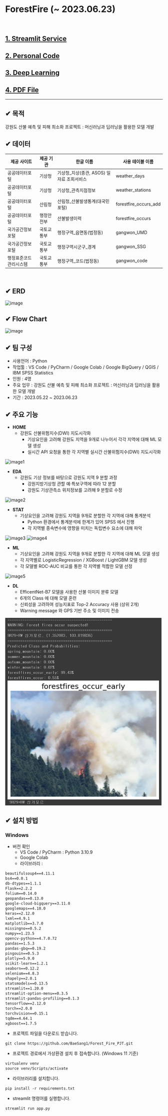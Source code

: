 # ForestFire (~ 2023.06.23)

<br/>

## [1. Streamlit Service](https://forestfirepjt.streamlit.app/  "Streamlit Link")<br/>

## [2. Personal Code](https://github.com/BaeSang1/Forest_Fire_PJT/tree/main/file/code/ "Code Link")<br/>

## [3. Deep Learning](https://github.com/BaeSang1/Forest_Fire_PJT/blob/main/file/code/DL_EfficientNet.ipynb/ "DL Link")<br/>

## [4. PDF File](https://github.com/BaeSang1/Forest_Fire_PJT/blob/main/file/ppt/ForestFire.pdf/ "PDF Link")<br/>

---

## ✔ 목적

강원도 산불 예측 및 피해 최소화 프로젝트 : 머신러닝과 딥러닝을 활용한 모델 개발
<br/>

## ✔ 데이터

| 제공 사이트      | 제공 기관 | 한글 이름                      | 사용 테이블 이름             |
|-------------|-------|----------------------------|-----------------------|
| 공공데이터포털     | 기상청   | 기상청_지상(종관, ASOS) 일자료 조회서비스 | weather_days          |
| 공공데이터포털     | 기상청   | 기상청_관측지점정보                 | weather_stations      |
| 공공데이터포털     | 산림청   | 산림청_산불발생통계(대국민포털)          | forestfire_occurs_add |
| 공공데이터포털     | 행정안전부 | 산불발생이력                     | forestfire_occurs     |
| 국가공간정보포털    | 국토교통부 | 행정구역_읍면동(법정동)              | gangwon_UMD           |
| 국가공간정보포털    | 국토교통부 | 행정구역시군구_경계                 | gangwon_SSG           |
| 행정표준코드관리시스템 | 국토교통부 | 행정구역_코드(법정동)               | gangwon_code          |

<br/>

## ✔ ERD

![image](https://github.com/BaeSang1/Forest_Fire_PJT/tree/main/file/img/ERD.png)
<br/>

## ✔ Flow Chart

![image](https://github.com/BaeSang1/Forest_Fire_PJT/tree/main/file/img/flowchart.png)
<br/>

## ✔ 팀 구성

- 사용언어 : Python
- 작업툴 : VS Code / PyCharm / Google Colab / Google BigQuery / QGIS / IBM SPSS Statistics
- 인원 : 4명
- 주요 업무 : 강원도 산불 예측 및 피해 최소화 프로젝트 : 머신러닝과 딥러닝을 활용한 모델 개발
- 기간 : 2023.05.22 ~ 2023.06.23

## ✔ 주요 기능

- **HOME**
    - 강원도 산불위험지수(DWI) 지도시각화
        - 기상요인을 고려해 강원도 지역을 9개로 나누어서 각각 지역에 대해 ML 모델 생성
        - 실시간 API 요청을 통한 각 지역별 실시간 산불위험지수(DWI) 지도시각화

![image1](https://github.com/BaeSang1/Forest_Fire_PJT/tree/main/file/img/home_img.png)

- **EDA**
    - 강원도 기상 정보를 바탕으로 강원도 지역 9 분할 과정
        - 강원지방기상청 관할 예·특보구역에 따라 12 분할
        - 강원도 기상관측소 위치정보를 고려해 9 분할로 수정

![image2](https://github.com/BaeSang1/Forest_Fire_PJT/tree/main/file/img/EDA_img.png)

- **STAT**
    - 기상요인을 고려해 강원도 지역을 9개로 분할한 각 지역에 대해 통계분석
        - Python 환경에서 통계분석에 한계가 있어 SPSS 에서 진행
        - 각 지역별 종속변수에 영향을 미치는 독립변수 요소에 대해 파악

![image3](https://github.com/BaeSang1/Forest_Fire_PJT/tree/main/file/img/stat_img1.png)
![image4](https://github.com/BaeSang1/Forest_Fire_PJT/tree/main/file/img/stat_img2.png)

- **ML**
    - 기상요인을 고려해 강원도 지역을 9개로 분할한 각 지역에 대해 ML 모델 생성
    - 각 지역별로 LogisticRegression / XGBoost / LightGBM 모델 생성
    - 각 모델별 ROC-AUC 비교를 통한 각 지역별 적합한 모델 선정

![image5](https://github.com/BaeSang1/Forest_Fire_PJT/tree/main/file/img/model_img.png)

- **DL**
    - EfficentNet-B7 모델을 사용한 산불 이미지 분류 모델
    - 6개의 Class 에 대해 모델 훈련
    - 신뢰성을 고려하여 성능지표로 Top-2 Accuracy 사용 (상위 2개)
    - Warning message 와 GPS 기반 주소 및 이미지 전송

<img src="/file/img/DL_img.png" width="500" height="600">

## ✔ 설치 방법

### Windows

- 버전 확인
    - VS Code / PyCharm : Python 3.10.9
    - Google Colab
    - 라이브러리 :

```
beautifulsoup4==4.11.1
bs4==0.0.1
db-dtypes==1.1.1
Flask==2.2.2
folium==0.14.0
geopandas==0.13.0
google-cloud-bigquery==3.11.0
googlemaps==4.10.0
keras==2.12.0
lxml==4.9.1
matplotlib==3.7.0
missingno==0.5.2
numpy==1.23.5
opencv-python==4.7.0.72
pandas==1.5.3
pandas-gbq==0.19.2
pingouin==0.5.3
plotly==5.9.0
scikit-learn==1.2.1
seaborn==0.12.2
selenium==4.8.3
shapely==2.0.1
statsmodels==0.13.5
streamlit==1.20.0
streamlit-option-menu==0.3.5
streamlit-pandas-profiling==0.1.3
tensorflow==2.12.0
torch==2.0.0
torchvision==0.15.1
tqdm==4.64.1
xgboost==1.7.5
```

- 프로젝트 파일을 다운로드 받습니다.

```
git clone https://github.com/BaeSang1/Forest_Fire_PJT.git
```

- 프로젝트 경로에서 가상환경 설치 후 접속합니다. (Windows 11 기준)

```
virtualenv venv
source venv/Scripts/activate
```

- 라이브러리를 설치합니다.

```
pip install -r requirements.txt
```

- streamlit 명령어를 실행합니다.

```
streamlit run app.py
```